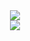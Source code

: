 <div align="center">
  <img src="https://metrics.lecoq.io/DcolorWei?template=classic&config.timezone=Asia%2FShanghai"> 
</div>
<div align="center">
  <img src="https://github-readme-streak-stats.herokuapp.com/?user=DcolorWei" /> </div>
</div>
